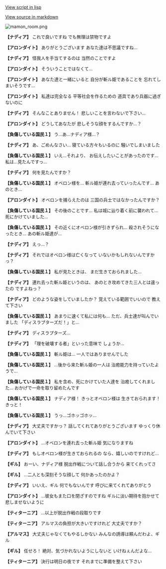 [View script in lisp](../scripts/100404010.txt)

[View source in markdown](100404010.md)

![mamon_room.png](../images/backgrounds/mamon_room.png)

**【ナディア】**
これで良いですね
でも無理は禁物ですよ

**【アロンダイト】**
ありがとうございます
あなた達は不思議ですね…

**【ナディア】**
怪我人を手当てするのは
当然のことですよ

**【アロンダイト】**
そういうことではなくて…

**【アロンダイト】**
あなた達と一緒にいると
自分が斬ル姫であることを
忘れてしまいそうです…

**【アロンダイト】**
私達は完全なる
平等社会を作るための
道具であり兵器に過ぎないのに

**【ナディア】**
そんなことありません！
悲しいことを言わないで下さい…

**【アロンダイト】**
どうしてあなたが
悲しそうな顔をするんですか…？

**【負傷している国民１】**
う…あ…ナディア様…？

**【ナディア】**
あ、ごめんなさい…
寝ている方々もいるのに
騒いでしまいました

**【負傷している国民１】**
いえ…それより、
お伝えしたいことがあったのです…
私は…見たんですっ…

**【ナディア】**
何を見たんですか？

**【負傷している国民１】**
オベロン様を…
斬ル姫が連れ去っていったんです…
あのとき…

**【アロンダイト】**
オベロンを捕らえたのは
三国の兵士ではなかったんですか？

**【負傷している国民１】**
その後のことです…
私は城に辿り着く前に襲われて…
死にかけていました…

**【負傷している国民１】**
その近くにオベロン様が引きずられ…
殺されそうになったとき…
あの斬ル姫達が…

**【ナディア】**
えっ…？

**【ナディア】**
それではオベロン様は亡くなって
いないかもしれないんですかっ？

**【負傷している国民１】**
私が見たときは、
まだ生きておられました…

**【ナディア】**
連れ去った斬ル姫というのは、
あのとき攻めてきた三人とは違ったの
ですよねっ？

**【ナディア】**
どのような姿をしていましたか？
覚えている範囲でいいので
教えて下さい

**【負傷している国民１】**
あまりに速くて私には何も…
ただ、兵士達が叫んでいました
「ディスラプターズだ！」と…

**【ナディア】**
ディスラプターズ…

**【ナディア】**
「理を破壊する者」といった意味で
しょうか…

**【負傷している国民１】**
斬ル姫は…
一人ではありませんでした

**【負傷している国民１】**
…後から来た斬ル姫の一人は
治癒能力を持っていたようで…

**【負傷している国民１】**
私を含め、死にかけていた人達を
治癒してくれました…
おかげで一命を取り留めたんです

**【負傷している国民１】**
ナディア様！
きっとオベロン様は
生きておられます！きっと！

**【負傷している国民１】**
うっ…ゴホッゴホッ…

**【ナディア】**
大丈夫ですかっ？
話してくれてありがとうございます
ゆっくり休んでいて下さい

**【アロンダイト】**
…オベロンを連れ去った斬ル姫
気になりますね

**【ナディア】**
もしオベロン様が生きておられるの
なら、嬉しいのですけれど…

**【ギル】**
おーい、ナディア様
脱出作戦について話し合うから
来てくれってさ

**【ギル】**
…二人とも深刻そうな顔して
何かあったのかよ？

**【ナディア】**
いいえ、ギル
何でもないんです
呼びに来てくれてありがとう

**【アロンダイト】**
…彼女もまた口を閉ざすのですね
ギルに淡い期待を抱かせて
悲しませないように

**【ティターニア】**
…以上が脱出作戦の段取りです

**【ティターニア】**
アルマスの負担が大きいですけれど
大丈夫ですか？

**【アルマス】**
大丈夫じゃなくてもやるしかない
みんなの誘導は頼んだわよ、ギル

**【ギル】**
任せろ！
絶対、気づかれないようにしないと
いけねぇんだよな…

**【ティターニア】**
決行は明日の夜です
それまでに準備を整えて下さい